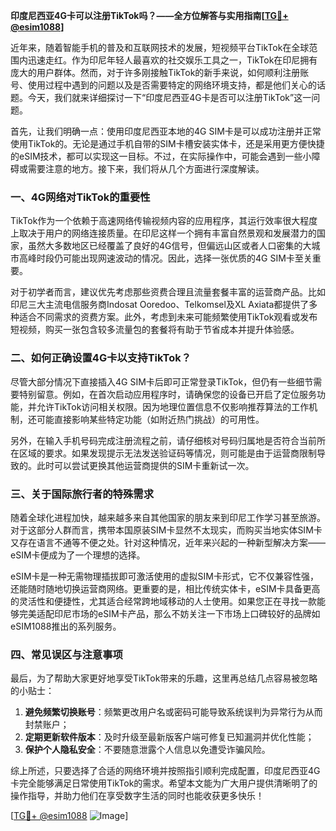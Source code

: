 **印度尼西亚4G卡可以注册TikTok吗？——全方位解答与实用指南[[TG💪+ @esim1088](https://t.me/s/esim1088)]**

近年来，随着智能手机的普及和互联网技术的发展，短视频平台TikTok在全球范围内迅速走红。作为印尼年轻人最喜欢的社交娱乐工具之一，TikTok在印尼拥有庞大的用户群体。然而，对于许多刚接触TikTok的新手来说，如何顺利注册账号、使用过程中遇到的问题以及是否需要特定的网络环境支持，都是他们关心的话题。今天，我们就来详细探讨一下“印度尼西亚4G卡是否可以注册TikTok”这一问题。

首先，让我们明确一点：使用印度尼西亚本地的4G SIM卡是可以成功注册并正常使用TikTok的。无论是通过手机自带的SIM卡槽安装实体卡，还是采用更方便快捷的eSIM技术，都可以实现这一目标。不过，在实际操作中，可能会遇到一些小障碍或需要注意的地方。接下来，我们将从几个方面进行深度解读。

### 一、4G网络对TikTok的重要性

TikTok作为一个依赖于高速网络传输视频内容的应用程序，其运行效率很大程度上取决于用户的网络连接质量。在印尼这样一个拥有丰富自然景观和发展潜力的国家，虽然大多数地区已经覆盖了良好的4G信号，但偏远山区或者人口密集的大城市高峰时段仍可能出现网速波动的情况。因此，选择一张优质的4G SIM卡至关重要。

对于初学者而言，建议优先考虑那些资费合理且流量套餐丰富的运营商产品。比如印尼三大主流电信服务商Indosat Ooredoo、Telkomsel及XL Axiata都提供了多种适合不同需求的资费方案。此外，考虑到未来可能频繁使用TikTok观看或发布短视频，购买一张包含较多流量包的套餐将有助于节省成本并提升体验感。

### 二、如何正确设置4G卡以支持TikTok？

尽管大部分情况下直接插入4G SIM卡后即可正常登录TikTok，但仍有一些细节需要特别留意。例如，在首次启动应用程序时，请确保您的设备已开启了定位服务功能，并允许TikTok访问相关权限。因为地理位置信息不仅影响推荐算法的工作机制，还可能直接影响某些特定功能（如附近热门挑战）的可用性。

另外，在输入手机号码完成注册流程之前，请仔细核对号码归属地是否符合当前所在区域的要求。如果发现提示无法发送验证码等情况，则可能是由于运营商限制导致的。此时可以尝试更换其他运营商提供的SIM卡重新试一次。

### 三、关于国际旅行者的特殊需求

随着全球化进程加快，越来越多来自其他国家的朋友来到印尼工作学习甚至旅游。对于这部分人群而言，携带本国原装SIM卡显然不太现实，而购买当地实体SIM卡又存在语言不通等不便之处。针对这种情况，近年来兴起的一种新型解决方案——eSIM卡便成为了一个理想的选择。

eSIM卡是一种无需物理插拔即可激活使用的虚拟SIM卡形式，它不仅兼容性强，还能随时随地切换运营商网络。更重要的是，相比传统实体卡，eSIM卡具备更高的灵活性和便捷性，尤其适合经常跨地域移动的人士使用。如果您正在寻找一款能够完美适配印尼市场的eSIM卡产品，那么不妨关注一下市场上口碑较好的品牌如eSIM1088推出的系列服务。

### 四、常见误区与注意事项

最后，为了帮助大家更好地享受TikTok带来的乐趣，这里再总结几点容易被忽略的小贴士：

1. **避免频繁切换账号**：频繁更改用户名或密码可能导致系统误判为异常行为从而封禁账户；
2. **定期更新软件版本**：及时升级至最新版客户端可修复已知漏洞并优化性能；
3. **保护个人隐私安全**：不要随意泄露个人信息以免遭受诈骗风险。

综上所述，只要选择了合适的网络环境并按照指引顺利完成配置，印度尼西亚4G卡完全能够满足日常使用TikTok的需求。希望本文能为广大用户提供清晰明了的操作指导，并助力他们在享受数字生活的同时也能收获更多快乐！

[[TG💪+ @esim1088](https://t.me/s/esim1088) ![Image](https://i.postimg.cc/4NQfJmqS/Snipaste-2025-05-13-00-14-12.png)]